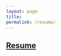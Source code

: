 ```yaml
---
layout: page
title:
permalink: /resume/
---
```


## <a href="https://drive.google.com/file/d/1eMFqt51KG60eU7teyVbw5E4Cl0jW-WV3/view?usp=sharing">Resume</a>

